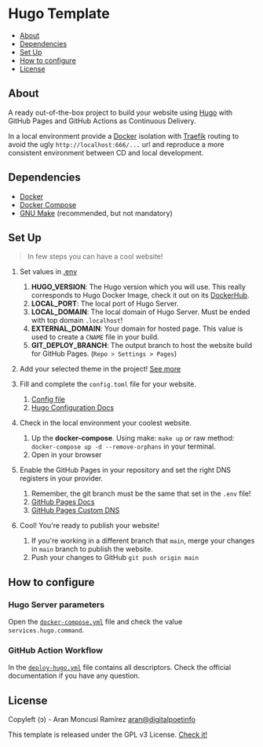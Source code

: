 # Hugo Template #

- [About](#about)
- [Dependencies](#dependencies)
- [Set Up](#set-up)
- [How to configure](#how-to-configure)
- [License](#license)

## About

A ready out-of-the-box project to build your website using [Hugo](https://gohugo.io/) with GitHub Pages and GitHub
Actions as Continuous Delivery.

In a local environment provide a [Docker](https://www.docker.com/) isolation with [Traefik](https://traefik.io/) routing
to avoid the ugly `http://localhost:666/...` url and reproduce a more consistent environment between CD and local
development.

## Dependencies

- [Docker](https://docs.docker.com/engine/install/)
- [Docker Compose](https://docs.docker.com/compose/install/)
- [GNU Make](https://www.gnu.org/software/make/) (recommended, but not mandatory)

## Set Up

> In few steps you can have a cool website!

1. Set values in [.env](/.env)
   1. **HUGO_VERSION**: The Hugo version which you will use. This really corresponds to Hugo Docker Image, check it out on
     its [DockerHub](https://hub.docker.com/r/peaceiris/hugo/tags?page=1&ordering=last_updated).
   2. **LOCAL_PORT**: The local port of Hugo Server.
   3. **LOCAL_DOMAIN**: The local domain of Hugo Server. Must be ended with top domain `.localhost`!
   4. **EXTERNAL_DOMAIN**: Your domain for hosted page. This value is used to create a `CNAME` file in your build.
   5. **GIT_DEPLOY_BRANCH**: The output branch to host the website build for GitHub Pages. (`Repo > Settings > Pages`)

2. Add your selected theme in the project! [See more](https://gohugo.io/getting-started/quick-start/#step-3-add-a-theme)

3. Fill and complete the `config.toml` file for your website.
   1. [Config file](/config/_default/config.toml)
   2. [Hugo Configuration Docs](https://gohugo.io/getting-started/configuration/)

4. Check in the local environment your coolest website.
   1. Up the **docker-compose**. Using make: `make up` or raw method: `docker-compose up -d --remove-orphans` in your
    terminal.
   2. Open in your browser [](http://mywebsite.localhost)

5. Enable the GitHub Pages in your repository and set the right DNS registers in your provider.
   1. Remember, the git branch must be the same that set in the `.env` file!
   2. [GitHub Pages Docs](https://docs.github.com/en/pages/getting-started-with-github-pages/configuring-a-publishing-source-for-your-github-pages-site)
   3. [GitHub Pages Custom DNS](https://docs.github.com/en/pages/configuring-a-custom-domain-for-your-github-pages-site)

6. Cool! You're ready to publish your website!
   1. If you're working in a different branch that `main`, merge your changes in `main` branch to publish the website.
   2. Push your changes to GitHub `git push origin main`

## How to configure

### Hugo Server parameters

Open the [`docker-compose.yml`](docker-compose.yml) file and check the value `services.hugo.command`.

### GitHub Action Workflow

In the [`deploy-hugo.yml`](.github/workflows/deploy-hugo.yml) file contains all descriptors. Check the official
documentation if you have any question.

## License

Copyleft (ɔ) - Aran Moncusí Ramírez <aran@digitalpoetinfo>

This template is released under the GPL v3 License. [Check it!](LICENSE)
